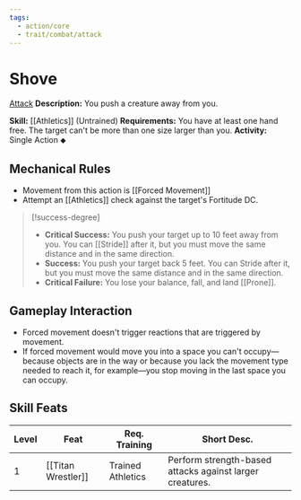 ```yaml
---
tags:
  - action/core
  - trait/combat/attack
---
```

# Shove [](#Actions "Single Action")

[Attack](Attack.md "Combat Trait")
**Description:** You push a creature away from you.

**Skill:** [[Athletics]] (Untrained)
**Requirements:** You have at least one hand free. The target can't be more than one size larger than you.
**Activity:** Single Action ⬥

## Mechanical Rules

- Movement from this action is [[Forced Movement]]
- Attempt an [[Athletics]] check against the target's Fortitude DC.  

> [!success-degree]
>- **Critical Success:** You push your target up to 10 feet away from you. You can [[Stride]] after it, but you must move the same distance and in the same direction.  
>- **Success:** You push your target back 5 feet. You can Stride after it, but you must move the same distance and in the same direction.  
>- **Critical Failure:** You lose your balance, fall, and land [[Prone]].

## Gameplay Interaction

- Forced movement doesn't trigger reactions that are triggered by movement. 
- If forced movement would move you into a space you can't occupy—because objects are in the way or because you lack the movement type needed to reach it, for example—you stop moving in the last space you can occupy.  

## Skill Feats

| Level | Feat               | Req. Training     | Short Desc.                                              |
| ----- | ------------------ | ----------------- | -------------------------------------------------------- |
| 1     | [[Titan Wrestler]] | Trained Athletics | Perform strength-based attacks against larger creatures. |
